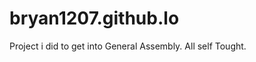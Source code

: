 bryan1207.github.lo
===================
Project i did to get into General Assembly. All self Tought. 
